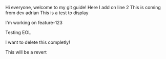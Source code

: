 Hi everyone, welcome to my git guide!
Here I add on line 2
This is coming from dev adrian
This is a test to display

I'm working on feature-123

Testing EOL

I want to delete this completly!

This will be a revert
